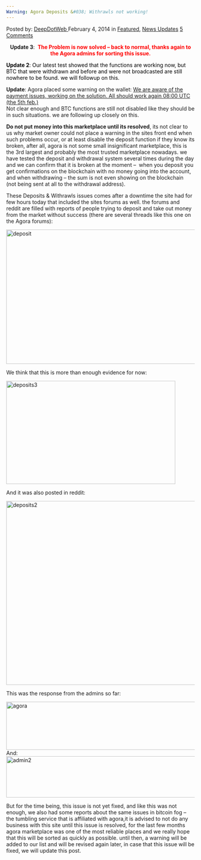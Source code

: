 ```yaml
---
Warning: Agora Deposits &#038; Withrawls not working!
---
```

<article class="post-listing post-3827 post type-post status-publish format-standard has-post-thumbnail hentry category-deepdot-news category-news-updates tag-agora tag-deposits tag-warning tag-withrawls tag-working">
    <div class="post-inner">
    <p class="post-meta">
    <span>Posted by: <a href="https://www.deepdotweb.com/author/admin/" title="">DeepDotWeb </a></span>
    <span>February 4, 2014</span>
    <span>in <a href="https://www.deepdotweb.com/category/deepdot-news/" rel="category tag">Featured</a>, <a href="https://www.deepdotweb.com/category/news-updates/" rel="category tag">News Updates</a></span>
    <span><a href="https://www.deepdotweb.com/2014/02/04/warning-agora-deposits-withrawls-not-working/#comments">5 Comments</a></span>
    </p>
    <div class="clear"></div>
    <div class="entry">
    <p style="text-align: center;"><strong>Update 3</strong>:  <span style="color: #ff0000;"><strong>The Problem is now solved &#8211; back to normal, thanks again to the Agora admins for sorting this issue.</strong></span></p>
    <p><span style="color: #000000;"><strong>Update 2</strong>: </span><span style="color: #ff0000;"><span style="color: #000000;">Our latest test showed that the functions are working now, but BTC that were withdrawn and before and were not broadcasted are still nowhere to be found. we will followup on this.</span> </span></p>
    <p><strong>Update</strong>: Agora placed some warning on the wallet: <span style="text-decoration: underline;">We are aware of the payment issues, working on the solution. All should work again 08:00 UTC (the 5th feb.)<br/>
    </span>Not clear enough and BTC functions are still not disabled like they should be in such situations. we are following up closely on this.</p>
    <p><strong>Do not put money into this marketplace until its resolved</strong>, its not clear to us why market owner could not place a warning in the sites front end when such problems occur, or at least disable the deposit function if they know its broken, after all, agora is not some small insignificant marketplace, this is the 3rd largest and probably the most trusted marketplace nowadays. we have tested the deposit and withdrawal system several times during the day and we can confirm that it is broken at the moment &#8211;  when you deposit you get confirmations on the blockchain with no money going into the account, and when withdrawing &#8211; the sum is not even showing on the blockchain (not being sent at all to the withdrawal address).</p>
    <p>These Deposits &amp; Withrawls issues comes after a downtime the site had for few hours today that included the sites forums as well. the forums and reddit are filled with reports of people trying to deposit and take out money from the market without success (there are several threads like this one on the Agora forums):</p>
    <p><a href="http://www.deepdotweb.com/wp-content/uploads/2014/02/deposit.png"><img class="aligncenter  wp-image-3831" alt="deposit" src="https://www.deepdotweb.com/wp-content/uploads/2014/02/deposit.png" width="533" height="358" srcset="https://www.deepdotweb.com/wp-content/uploads/2014/02/deposit.png 999w, https://www.deepdotweb.com/wp-content/uploads/2014/02/deposit-300x202.png 300w, https://www.deepdotweb.com/wp-content/uploads/2014/02/deposit-290x195.png 290w" sizes="(max-width: 533px) 100vw, 533px"/></a></p>
    <p>We think that this is more than enough evidence for now:</p>
    <p><a href="http://www.deepdotweb.com/wp-content/uploads/2014/02/deposits3.png"><img class="aligncenter  wp-image-3840" alt="deposits3" src="https://www.deepdotweb.com/wp-content/uploads/2014/02/deposits3.png" width="452" height="275" srcset="https://www.deepdotweb.com/wp-content/uploads/2014/02/deposits3.png 1281w, https://www.deepdotweb.com/wp-content/uploads/2014/02/deposits3-300x183.png 300w, https://www.deepdotweb.com/wp-content/uploads/2014/02/deposits3-1024x624.png 1024w" sizes="(max-width: 452px) 100vw, 452px"/></a></p>
    <p>And it was also posted in reddit:</p>
    <p><a href="http://www.deepdotweb.com/wp-content/uploads/2014/02/deposits2.png"><img class="aligncenter  wp-image-3833" alt="deposits2" src="https://www.deepdotweb.com/wp-content/uploads/2014/02/deposits2.png" width="508" height="490" srcset="https://www.deepdotweb.com/wp-content/uploads/2014/02/deposits2.png 910w, https://www.deepdotweb.com/wp-content/uploads/2014/02/deposits2-300x290.png 300w" sizes="(max-width: 508px) 100vw, 508px"/></a></p>
    <p>This was the response from the admins so far:</p>
    <p><a href="http://www.deepdotweb.com/wp-content/uploads/2014/02/agora.png"><img class="aligncenter  wp-image-3830" alt="agora" src="https://www.deepdotweb.com/wp-content/uploads/2014/02/agora.png" width="562" height="128" srcset="https://www.deepdotweb.com/wp-content/uploads/2014/02/agora.png 697w, https://www.deepdotweb.com/wp-content/uploads/2014/02/agora-300x68.png 300w" sizes="(max-width: 562px) 100vw, 562px"/></a>And:<br/>
    <a href="http://www.deepdotweb.com/wp-content/uploads/2014/02/admin2.png"><img class="aligncenter  wp-image-3843" alt="admin2" src="https://www.deepdotweb.com/wp-content/uploads/2014/02/admin2.png" width="695" height="110" srcset="https://www.deepdotweb.com/wp-content/uploads/2014/02/admin2.png 916w, https://www.deepdotweb.com/wp-content/uploads/2014/02/admin2-300x47.png 300w" sizes="(max-width: 695px) 100vw, 695px"/></a></p>
    <p>But for the time being, this issue is not yet fixed, and like this was not enough, we also had some reports about the same issues in bitcoin fog &#8211; the tumbling service that is affiliated with agora,it is advised to not do any business with this site until this issue is resolved, for the last few months agora marketplace was one of the most reliable places and we really hope that this will be sorted as quickly as possible. until then, a warning will be added to our list and will be revised again later, in case that this issue will be fixed, we will update this post.</p>
    </div>
    <span style="display:none"><a href="https://www.deepdotweb.com/tag/agora/" rel="tag">agora</a> <a href="https://www.deepdotweb.com/tag/deposits/" rel="tag">deposits</a> <a href="https://www.deepdotweb.com/tag/warning/" rel="tag">warning</a> <a href="https://www.deepdotweb.com/tag/withrawls/" rel="tag">withrawls</a> <a href="https://www.deepdotweb.com/tag/working/" rel="tag">working</a></span> <span style="display:none" class="updated">2014-02-04</span>
    <div style="display:none" class="vcard author" itemprop="author" itemscope itemtype="http://schema.org/Person"><strong class="fn" itemprop="name"><a href="https://www.deepdotweb.com/author/admin/" title="Posts by DeepDotWeb" rel="author">DeepDotWeb</a></strong></div>
    </div>
</article>


